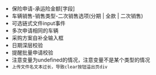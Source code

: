 - 保险申请-承运险金额[字段]
- 车辆销售-销售类型-二次销售选项(分期 | 全款 | 二次销售)
- 可选链式文件input事件
- 多次申请相同的车辆
- 采购方案自补全输入框
- 日期深层校验
- 提醒批量申请校验
- 注意变量为undefined的情况，注意变量不是某个类型的情况
- `上传文件名文本过长，导致clear按钮溢出页div`

